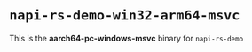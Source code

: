# `napi-rs-demo-win32-arm64-msvc`

This is the **aarch64-pc-windows-msvc** binary for `napi-rs-demo`
